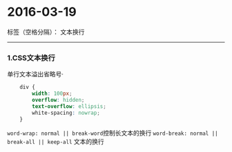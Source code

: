 ﻿# 2016-03-19

标签（空格分隔）： 文本换行

---

### 1.CSS文本换行
单行文本溢出省略号·
```css
    div {
        width: 100px;
        overflow: hidden;
        text-overflow: ellipsis;
        white-spacing: nowrap;
    }
```
`word-wrap: normal || break-word`控制长文本的换行
`word-break: normal || break-all || keep-all` 文本的换行




